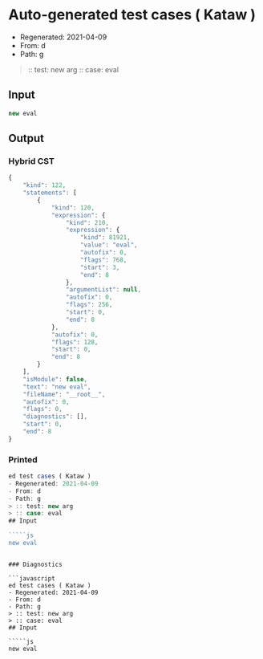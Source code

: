 # Auto-generated test cases ( Kataw )
- Regenerated: 2021-04-09
- From: d
- Path: g
> :: test: new arg
> :: case: eval
## Input

`````js
new eval
`````

## Output

### Hybrid CST

```javascript
{
    "kind": 122,
    "statements": [
        {
            "kind": 120,
            "expression": {
                "kind": 210,
                "expression": {
                    "kind": 81921,
                    "value": "eval",
                    "autofix": 0,
                    "flags": 768,
                    "start": 3,
                    "end": 8
                },
                "argumentList": null,
                "autofix": 0,
                "flags": 256,
                "start": 0,
                "end": 8
            },
            "autofix": 0,
            "flags": 128,
            "start": 0,
            "end": 8
        }
    ],
    "isModule": false,
    "text": "new eval",
    "fileName": "__root__",
    "autofix": 0,
    "flags": 0,
    "diagnostics": [],
    "start": 0,
    "end": 8
}
```

### Printed

```javascript
ed test cases ( Kataw )
- Regenerated: 2021-04-09
- From: d
- Path: g
> :: test: new arg
> :: case: eval
## Input

`````js
new eval
`````
```

### Diagnostics

```javascript
ed test cases ( Kataw )
- Regenerated: 2021-04-09
- From: d
- Path: g
> :: test: new arg
> :: case: eval
## Input

`````js
new eval
`````
```

